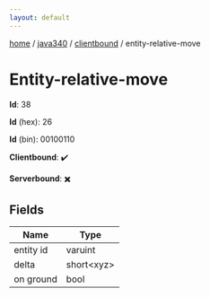 ```yaml
---
layout: default
---
```


[home](/)  /  [java340](/protocol/java340)  /  [clientbound](/protocol/java340/clientbound)  /  entity-relative-move

# Entity-relative-move

**Id**: 38

**Id** (hex): 26

**Id** (bin): 00100110

**Clientbound**: ✔️

**Serverbound**: ✖️

## Fields

Name | Type
---|---
entity id | varuint
delta | short&lt;xyz&gt;
on ground | bool

